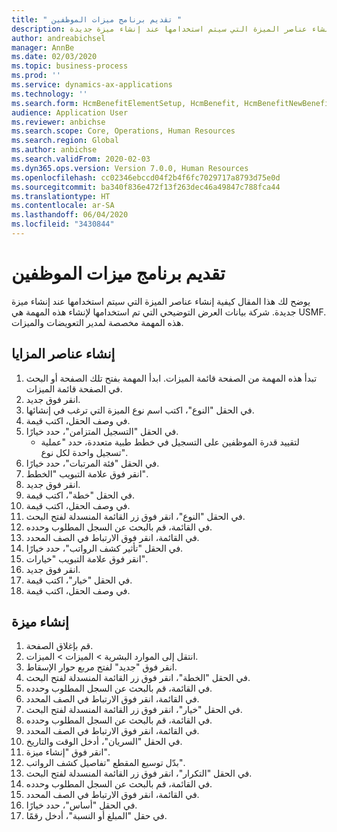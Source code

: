```yaml
---
title: " تقديم برنامج ميزات الموظفين "
description: يوضح لك هذا المقال كيفية إنشاء عناصر الميزة التي سيتم استخدامها عند إنشاء ميزة جديدة.
author: andreabichsel
manager: AnnBe
ms.date: 02/03/2020
ms.topic: business-process
ms.prod: ''
ms.service: dynamics-ax-applications
ms.technology: ''
ms.search.form: HcmBenefitElementSetup, HcmBenefit, HcmBenefitNewBenefit, HcmBenefitPlanLookup, BenefitWorkspace, HcmBenefitSummaryPart
audience: Application User
ms.reviewer: anbichse
ms.search.scope: Core, Operations, Human Resources
ms.search.region: Global
ms.author: anbichse
ms.search.validFrom: 2020-02-03
ms.dyn365.ops.version: Version 7.0.0, Human Resources
ms.openlocfilehash: cc02346ebccd04f2b4f6fc7029717a8793d75e0d
ms.sourcegitcommit: ba340f836e472f13f263dec46a49847c788fca44
ms.translationtype: HT
ms.contentlocale: ar-SA
ms.lasthandoff: 06/04/2020
ms.locfileid: "3430844"
---
```

# <a name="deliver-employee-benefits-program"></a> تقديم برنامج ميزات الموظفين 

يوضح لك هذا المقال كيفية إنشاء عناصر الميزة التي سيتم استخدامها عند إنشاء ميزة جديدة. شركة بيانات العرض التوضيحي التي تم استخدامها لإنشاء هذه المهمة هي USMF.‬ هذه المهمة مخصصة لمدير التعويضات والميزات.


## <a name="create-benefit-elements"></a>إنشاء عناصر المزايا
1. تبدأ هذه المهمة من الصفحة قائمة الميزات. ابدأ المهمة بفتح تلك الصفحة أو البحث في الصفحة قائمة الميزات.
2. انقر فوق جديد.
3. في الحقل "النوع"، اكتب اسم نوع الميزة التي ترغب في إنشائها.
4. في وصف الحقل، اكتب قيمة.
5. في الحقل "التسجيل المتزامن"، حدد خيارًا.
    * لتقييد قدرة الموظفين على التسجيل في خطط طبية متعددة، حدد "عملية تسجيل واحدة لكل نوع‬".  
6. في الحقل "فئة المرتبات‬"، حدد خيارًا.
7. انقر فوق علامة التبويب "الخطط".
8. انقر فوق جديد.
9. في الحقل "خطة"، اكتب قيمة.
10. في وصف الحقل، اكتب قيمة.
11. في الحقل "النوع"، انقر فوق زر القائمة المنسدلة لفتح البحث.
12. في القائمة، قم بالبحث عن السجل المطلوب وحدده.
13. في القائمة، انقر فوق الارتباط في الصف المحدد.
14. في الحقل "تأثير كشف الرواتب‬‬"، حدد خيارًا.
15. انقر فوق علامة التبويب "خيارات".
16. انقر فوق جديد.
17. في الحقل "خيار‬"، اكتب قيمة.
18. في وصف الحقل، اكتب قيمة.

## <a name="create-a-benefit"></a>إنشاء ميزة
1. قم بإغلاق الصفحة.
2. انتقل إلى الموارد البشرية > الميزات‬ > الميزات‬.
3. انقر فوق "جديد" لفتح مربع حوار الإسقاط‬.
4. في الحقل "الخطة"، انقر فوق زر القائمة المنسدلة لفتح البحث.
5. في القائمة، قم بالبحث عن السجل المطلوب وحدده.
6. في القائمة، انقر فوق الارتباط في الصف المحدد.
7. في الحقل "خيار"، انقر فوق زر القائمة المنسدلة لفتح البحث.
8. في القائمة، قم بالبحث عن السجل المطلوب وحدده.
9. في القائمة، انقر فوق الارتباط في الصف المحدد.
10. في الحقل "السريان‬"، أدخل الوقت والتاريخ.
11. انقر فوق "إنشاء ميزة".
12. بدّل توسيع المقطع "تفاصيل كشف الرواتب‬".
13. في الحقل "التكرار‬"، انقر فوق زر القائمة المنسدلة لفتح البحث.
14. في القائمة، قم بالبحث عن السجل المطلوب وحدده.
15. في القائمة، انقر فوق الارتباط في الصف المحدد.
16. في الحقل "أساس‬"، حدد خيارًا.
17. في حقل "المبلغ أو النسبة‬"، أدخل رقمًا.

